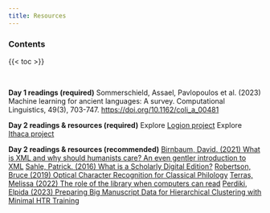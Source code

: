 ```yaml
---
title: Resources
---
```


<h3>Contents</h3>

{{< toc >}}

<br>

**Day 1 readings (required)**
Sommerschield, Assael, Pavlopoulos et al. (2023) Machine learning for ancient languages: A survey. Computational Linguistics, 49(3), 703-747. https://doi.org/10.1162/coli_a_00481

**Day 2 readings & resources (required)**
Explore [Logion project](https://logionproject.squarespace.com/)
Explore [Ithaca project](https://ithaca.deepmind.com/)

**Day 2 readings & resources (recommended)**
[Birnbaum, David. (2021) What is XML and why should humanists care? An even gentler introduction to XML](http://dh.obdurodon.org/what-is-xml.xhtml) 
[Sahle, Patrick. (2016) What is a Scholarly Digital Edition?](https://drive.google.com/file/d/1-2ye0-6R7YraJ5TOpi2mbhO9BbuPr-7Z/view) 
[Robertson, Bruce (2019) Optical Character Recognition for Classical Philology](https://drive.google.com/file/d/1SwVt1rB7SpBir2h7vTUOjwGUN7Eg2tKP/view)
[Terras, Melissa (2022) The role of the library when computers can read](https://drive.google.com/file/d/1EsV8s5uYWltldwUJiaWPVihum0ULrifj/view)
[Perdiki, Elpida (2023) Preparing Big Manuscript Data for Hierarchical Clustering with Minimal HTR Training](https://jdmdh.episciences.org/12664)
